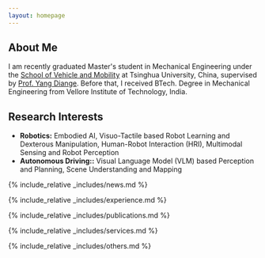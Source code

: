 ```yaml
---
layout: homepage
---
```


## About Me

I am recently graduated Master's student in Mechanical Engineering under the <a href="https://openicv.svm.tsinghua.edu.cn/column/home">School of Vehicle and Mobility</a> at Tsinghua University, China, supervised by <a href="https://ieeexplore.ieee.org/author/37697654300">Prof. Yang Diange</a>. Before that, I received BTech. Degree in Mechanical Engineering from Vellore Institute of Technology, India.


## Research Interests

- **Robotics:**  Embodied AI, Visuo-Tactile based Robot Learning and Dexterous Manipulation, Human-Robot Interaction (HRI), Multimodal Sensing and Robot Perception
- **Autonomous Driving::** Visual Language Model (VLM) based Perception and Planning, Scene Understanding and Mapping 


{% include_relative _includes/news.md %}

{% include_relative _includes/experience.md %}

{% include_relative _includes/publications.md %}

{% include_relative _includes/services.md %}

{% include_relative _includes/others.md %}

